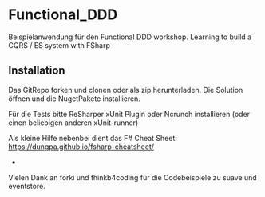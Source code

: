 # Functional_DDD
Beispielanwendung für den Functional DDD workshop. 
Learning to build a CQRS / ES system with FSharp

## Installation
Das GitRepo forken und clonen oder als zip herunterladen.
Die Solution öffnen und die NugetPakete installieren. 

Für die Tests bitte ReSharper xUnit Plugin oder Ncrunch installieren
(oder einen beliebigen anderen xUnit-runner)



Als kleine Hilfe nebenbei dient das F# Cheat Sheet:
https://dungpa.github.io/fsharp-cheatsheet/

-
Vielen Dank an forki und thinkb4coding für die Codebeispiele zu suave und eventstore.